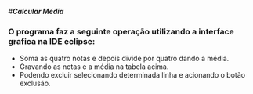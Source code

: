 #***Calcular Média***

### O programa faz a seguinte operação utilizando a interface grafica na IDE eclipse:

* Soma as quatro notas e depois divide por quatro dando a média.
* Gravando as notas e a média na tabela acima.
* Podendo excluir selecionando determinada linha e acionando o botão exclusão.
